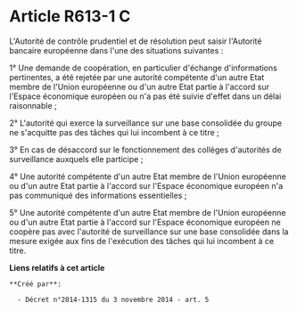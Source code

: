 # Article R613-1 C

L'Autorité de contrôle prudentiel et de résolution peut saisir l'Autorité bancaire européenne dans l'une des situations
suivantes : 

1° Une demande de coopération, en particulier d'échange d'informations pertinentes, a été rejetée par une autorité compétente
d'un autre Etat membre de l'Union européenne ou d'un autre Etat partie à l'accord sur l'Espace économique européen ou n'a pas
été suivie d'effet dans un délai raisonnable ; 

2° L'autorité qui exerce la surveillance sur une base consolidée du groupe ne s'acquitte pas des tâches qui lui incombent à
ce titre ; 

3° En cas de désaccord sur le fonctionnement des collèges d'autorités de surveillance auxquels elle participe ; 

4° Une autorité compétente d'un autre Etat membre de l'Union européenne ou d'un autre Etat partie à l'accord sur l'Espace
économique européen n'a pas communiqué des informations essentielles ; 

5° Une autorité compétente d'un autre Etat membre de l'Union européenne ou d'un autre Etat partie à l'accord sur l'Espace
économique européen ne coopère pas avec l'autorité de surveillance sur une base consolidée dans la mesure exigée aux fins de
l'exécution des tâches qui lui incombent à ce titre.

**Liens relatifs à cet article**

	**Créé par**:

	  - Décret n°2014-1315 du 3 novembre 2014 - art. 5
